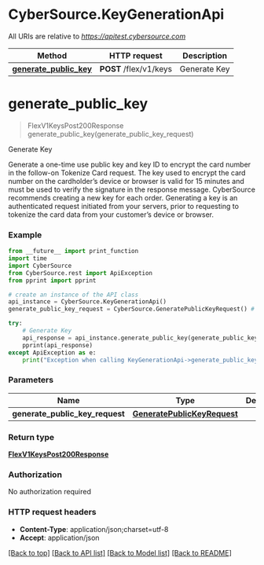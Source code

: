 # CyberSource.KeyGenerationApi

All URIs are relative to *https://apitest.cybersource.com*

Method | HTTP request | Description
------------- | ------------- | -------------
[**generate_public_key**](KeyGenerationApi.md#generate_public_key) | **POST** /flex/v1/keys | Generate Key


# **generate_public_key**
> FlexV1KeysPost200Response generate_public_key(generate_public_key_request)

Generate Key

Generate a one-time use public key and key ID to encrypt the card number in the follow-on Tokenize Card request. The key used to encrypt the card number on the cardholder’s device or browser is valid for 15 minutes and must be used to verify the signature in the response message. CyberSource recommends creating a new key for each order. Generating a key is an authenticated request initiated from your servers, prior to requesting to tokenize the card data from your customer’s device or browser.

### Example 
```python
from __future__ import print_function
import time
import CyberSource
from CyberSource.rest import ApiException
from pprint import pprint

# create an instance of the API class
api_instance = CyberSource.KeyGenerationApi()
generate_public_key_request = CyberSource.GeneratePublicKeyRequest() # GeneratePublicKeyRequest | 

try: 
    # Generate Key
    api_response = api_instance.generate_public_key(generate_public_key_request)
    pprint(api_response)
except ApiException as e:
    print("Exception when calling KeyGenerationApi->generate_public_key: %s\n" % e)
```

### Parameters

Name | Type | Description  | Notes
------------- | ------------- | ------------- | -------------
 **generate_public_key_request** | [**GeneratePublicKeyRequest**](GeneratePublicKeyRequest.md)|  | 

### Return type

[**FlexV1KeysPost200Response**](FlexV1KeysPost200Response.md)

### Authorization

No authorization required

### HTTP request headers

 - **Content-Type**: application/json;charset=utf-8
 - **Accept**: application/json

[[Back to top]](#) [[Back to API list]](../README.md#documentation-for-api-endpoints) [[Back to Model list]](../README.md#documentation-for-models) [[Back to README]](../README.md)

